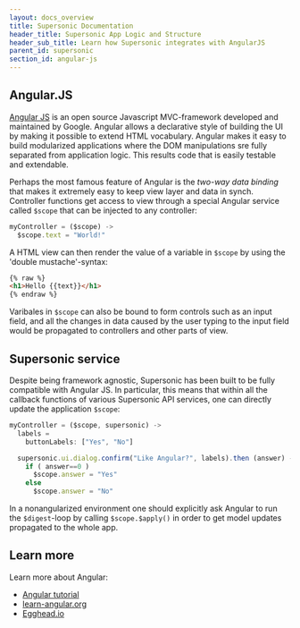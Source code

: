 ```yaml
---
layout: docs_overview
title: Supersonic Documentation
header_title: Supersonic App Logic and Structure
header_sub_title: Learn how Supersonic integrates with AngularJS
parent_id: supersonic
section_id: angular-js
---
```


## Angular.JS

[Angular JS](https://angularjs.org/) is an open source Javascript MVC-framework developed and maintained by Google. Angular allows a declarative style of building the UI by making it possible to extend HTML vocabulary. Angular makes it easy to build modularized applications where the DOM manipulations sre fully separated from application logic. This results code that is easily testable and extendable.

Perhaps the most famous feature of Angular is the _two-way data binding_
that makes it extremely easy to keep view layer and data in synch. Controller functions get access to view through a special Angular service called `$scope` that can be injected to any controller:

```js
myController = ($scope) ->
  $scope.text = "World!"
```

A HTML view can then render the value of a variable in `$scope` by using the 'double mustache'-syntax:


```html
{% raw %}
<h1>Hello {{text}}</h1>
{% endraw %}
```

Varibales in `$scope` can also be bound to form controls such as an input field, and all the changes in data caused by the user typing to the input field would be propagated to controllers and other parts of view.

## Supersonic service

Despite being framework agnostic, Supersonic has been built to be fully compatible with Angular JS. In particular, this means that within all the callback functions of various Supersonic API services, one can directly update the application `$scope`:

```js
myController = ($scope, supersonic) ->
  labels =
    buttonLabels: ["Yes", "No"]

  supersonic.ui.dialog.confirm("Like Angular?", labels).then (answer) ->
    if ( answer==0 )
      $scope.answer = "Yes"
    else
      $scope.answer = "No"
```

In a nonangularized environment one should explicitly ask Angular to run the `$digest`-loop by calling `$scope.$apply()` in order to get model updates propagated to the whole app.

## Learn more

Learn more about Angular:

 - [Angular tutorial](https://docs.angularjs.org/tutorial)
 - [learn-angular.org](http://www.learn-angular.org/)
 - [Egghead.io](https://egghead.io/technologies/angularjs/)